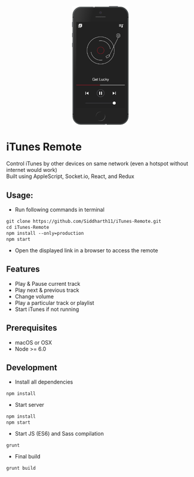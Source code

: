 <p align="center">
	<img src="remote.png" width="30%" alt="header image">
</p>

# iTunes Remote
Control iTunes by other devices on same network (even a hotspot without internet would work)  
Built using AppleScript, Socket.io, React, and Redux


## Usage:
- Run following commands in terminal
```
git clone https://github.com/Siddharth11/iTunes-Remote.git
cd iTunes-Remote
npm install --only=production
npm start
```
- Open the displayed link in a browser to access the remote

## Features
- Play & Pause current track
- Play next & previous track
- Change volume
- Play a particular track or playlist
- Start iTunes if not running

## Prerequisites
- macOS or OSX
- Node >= 6.0

## Development
- Install all dependencies
```
npm install
```
- Start server  
```
npm install
npm start
```
- Start JS (ES6) and Sass compilation
```
grunt
```
- Final build
```
grunt build
```

